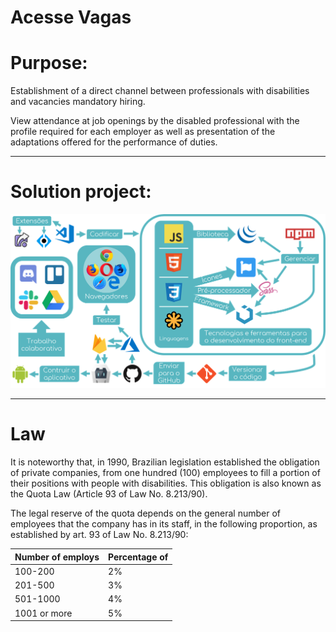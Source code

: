 # Acesse Vagas 

# Purpose:

Establishment of a direct channel between
professionals with disabilities and vacancies mandatory hiring.

View attendance at job openings by the disabled professional with the profile required for each employer as well as presentation of the adaptations offered for the performance of duties.
<br>
___

# Solution project: 

![](assets/img/Processo.png)

___

# Law

It is noteworthy that, in 1990, Brazilian legislation established the obligation of private companies, from one hundred (100) employees to fill a portion of their positions with people with disabilities. This obligation is also known as the Quota Law (Article 93 of Law No. 8.213/90). 

The legal reserve of the quota depends on the general number of employees that the company has in its staff, in the following proportion, as established by art. 93 of Law No. 8.213/90:

| Number of employs | Percentage of |
| ----------------- | ------------- |
| 100-200           | 2%            |
| 201-500           | 3%            |
| 501-1000          | 4%            |
| 1001 or more      | 5%            |

